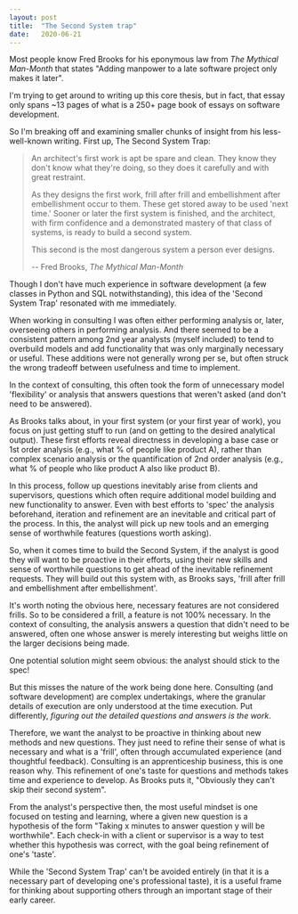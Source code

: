```yaml
---
layout: post
title:  "The Second System trap"
date:   2020-06-21
---
```


Most people know Fred Brooks for his eponymous law from *The Mythical Man-Month* that states "Adding manpower to a late software project only makes it later".

I'm trying to get around to writing up this core thesis, but in fact, that essay only spans ~13 pages of what is a 250+ page book of essays on software development.

So I'm breaking off and examining smaller chunks of insight from his less-well-known writing. First up, The Second System Trap:

>
>An architect's first work is apt be spare and clean. They know they don't know
>what they're doing, so they does it carefully and with great restraint.
>
>As they designs the first work, frill after frill and embellishment after
>embellishment occur to them. These get stored away to be used 'next time.'
>Sooner or later the first system is finished, and the architect, with firm
>confidence and a demonstrated mastery of that class of systems, is ready to
>build a second system.
>
>This second is the most dangerous system a person ever designs.
>
> -- Fred Brooks, *The Mythical Man-Month*
>

Though I don't have much experience in software development (a few classes in Python and SQL notwithstanding), this idea of the 'Second System Trap' resonated with me immediately.

When working in consulting I was often either performing analysis or, later, overseeing others in performing analysis. And there seemed to be a consistent pattern among 2nd year analysts (myself included) to tend to overbuild models and add functionality that was only marginally necessary or useful. These additions were not generally wrong per se, but often struck the wrong tradeoff between usefulness and time to implement.

In the context of consulting, this often took the form of unnecessary model 'flexibility' or analysis that answers questions that weren't asked (and don't need to be answered).

As Brooks talks about, in your first system (or your first year of work), you focus on just getting stuff to run (and on getting to the desired analytical output). These first efforts reveal directness in developing a base case or 1st order analysis (e.g., what % of people like product A), rather than complex scenario analysis or the quantification of 2nd order analysis (e.g., what % of people who like product A also like product B).

In this process, follow up questions inevitably arise from clients and supervisors, questions which often require additional model building and new functionality to answer. Even with best efforts to 'spec' the analysis beforehand, iteration and refinement are an inevitable and critical part of the process. In this, the analyst will pick up new tools and an emerging sense of worthwhile features (questions worth asking).

So, when it comes time to build the Second System, if the analyst is good they will want to be proactive in their efforts, using their new skills and sense of worthwhile questions to get ahead of the inevitable refinement requests. They will build out this system with, as Brooks says, 'frill after frill and embellishment after embellishment'.

It's worth noting the obvious here, necessary features are not considered frills. So to be considered a frill, a feature is not 100% necessary. In the context of consulting, the analysis answers a question that didn't need to be answered, often one whose answer is merely interesting but weighs little on the larger decisions being made.

One potential solution might seem obvious: the analyst should stick to the spec!

But this misses the nature of the work being done here. Consulting (and software development) are complex undertakings, where the granular details of execution are only understood at the time execution. Put differently, *figuring out the detailed questions and answers is the work*.

Therefore, we want the analyst to be proactive in thinking about new methods and new questions. They just need to refine their sense of what is necessary and what is a 'frill', often through accumulated experience (and thoughtful feedback). Consulting is an apprenticeship business, this is one reason why. This refinement of one's taste for questions and methods takes time and experience to develop. As Brooks puts it, "Obviously they can't skip their second system".

From the analyst's perspective then, the most useful mindset is one focused on testing and learning, where a given new question is a hypothesis of the form "Taking x minutes to answer question y will be worthwhile". Each check-in with a client or supervisor is a way to test whether this hypothesis was correct, with the goal being refinement of one's 'taste'.

While the 'Second System Trap' can't be avoided entirely (in that it is a necessary part of developing one's professional taste), it is a useful frame for thinking about supporting others through an important stage of their early career.

